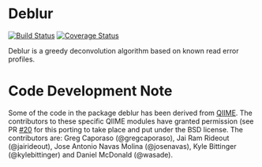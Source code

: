 Deblur
======

[![Build Status](https://travis-ci.org/biocore/deblur.png?branch=master)](https://travis-ci.org/biocore/deblur)
[![Coverage Status](https://coveralls.io/repos/biocore/deblur/badge.png?branch=master)](https://coveralls.io/r/biocore/deblur)

Deblur is a greedy deconvolution algorithm based on known read error profiles.

Code Development Note
=====================

Some of the code in the package deblur has been derived from [QIIME](http://qiime.org).
The contributors to these specific QIIME modules have granted permission
(see PR [#20](https://github.com/biocore/deblur/pull/20) for this porting
to take place and put under the BSD license. The contributors are: Greg Caporaso (@gregcaporaso),
Jai Ram Rideout (@jairideout), Jose Antonio Navas Molina (@josenavas),
Kyle Bittinger (@kylebittinger) and Daniel McDonald (@wasade).